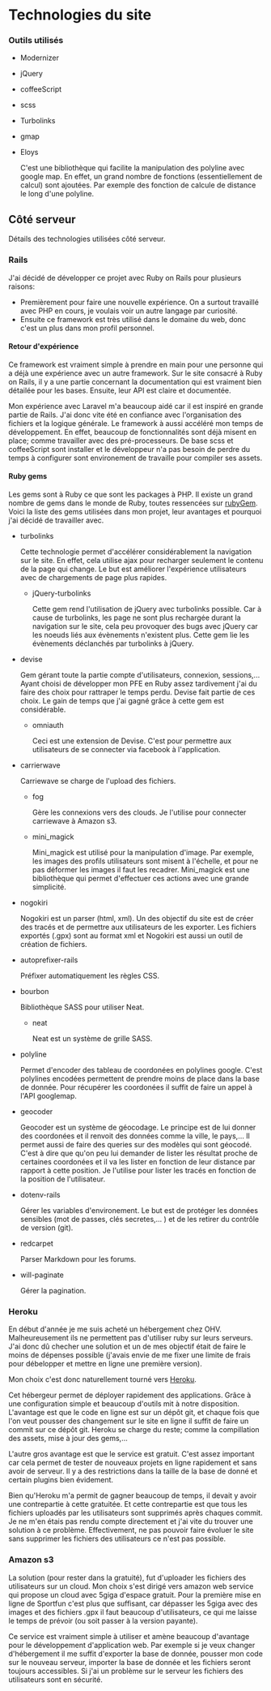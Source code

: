 # Technologies du site

### Outils utilisés

-	Modernizer
-	jQuery
-	coffeeScript
-	scss
-	Turbolinks



-	gmap

		

-	Eloys

	C'est une bibliothèque qui facilite la manipulation des polyline avec google map. En effet, un grand nombre de fonctions (essentiellement de calcul) sont ajoutées. Par exemple des fonction de calcule de distance le long d'une polyline.

## Côté serveur

Détails des technologies utilisées côté serveur.

### Rails

J'ai décidé de développer ce projet avec Ruby on Rails pour plusieurs raisons:

-	Premièrement pour faire une nouvelle expérience. On a surtout travaillé avec PHP en cours, je voulais voir un autre langage par curiosité.
-	Ensuite ce framework est très utilisé dans le domaine du web, donc c'est un plus dans mon profil personnel.


#### Retour d'expérience

Ce framework est vraiment simple à prendre en main pour une personne qui a déjà une expérience avec un autre framework. Sur le site consacré à Ruby on Rails, il y a une partie concernant la documentation qui est vraiment bien détailée pour les bases. Ensuite, leur API est claire et documentée.

Mon expérience avec Laravel m'a beaucoup aidé car il est inspiré en grande partie de Rails. J'ai donc vite été en confiance avec l'organisation des fichiers et la logique générale. Le framework à aussi accéléré mon temps de développement. En effet, beaucoup de fonctionnalités sont déjà misent en place; comme travailler avec des pré-processeurs. De base scss et coffeeScript sont installer et le développeur n'a pas besoin de perdre du temps à configurer sont environement de travaille pour compiler ses assets.

#### Ruby gems

Les gems sont à Ruby ce que sont les packages à PHP. Il existe un grand nombre de gems dans le monde de Ruby, toutes ressencées sur [rubyGem](https://rubygems.org/). Voici la liste des gems utilisées dans mon projet, leur avantages et pourquoi j'ai décidé de travailler avec.

-	turbolinks

	Cette technologie permet d'accélérer considérablement la navigation sur le site. En effet, cela utilise ajax pour recharger seulement le contenu de la page qui change. Le but est améliorer l'expérience utilisateurs avec de chargements de page plus rapides.
	
	-	jQuery-turbolinks
	
		Cette gem rend l'utilisation de jQuery avec turbolinks possible. Car à cause de turbolinks, les page ne sont plus rechargée durant la navigation sur le site, cela peu provoquer des bugs avec jQuery car les noeuds liés aux évènements n'existent plus. Cette gem lie les évènements déclanchés par turbolinks à jQuery.
-	devise

	Gem gérant toute la partie compte d'utilisateurs, connexion, sessions,... Ayant choisi de développer mon PFE en Ruby assez tardivement j'ai du faire des choix pour rattraper le temps perdu. Devise fait partie de ces choix. Le gain de temps que 
j'ai gagné grâce à cette gem est considérable. 

	-	omniauth
	
		Ceci est une extension de Devise. C'est pour permettre aux utilisateurs de se connecter via facebook à l'application.
		
-	carrierwave

	Carriewave se charge de l'upload des fichiers. 
	
	-	fog
	
		Gère les connexions vers des clouds. Je l'utilise pour connecter carriewave à Amazon s3.
		
	-	mini_magick
	
		Mini_magick est utilisé pour la manipulation d'image. Par exemple, les images des profils utilisateurs sont misent à l'échelle, et pour ne pas déformer les images il faut les recadrer. Mini_magick est une bibliothèque qui permet d'effectuer ces actions avec une grande simplicité.
		
-	nogokiri

	Nogokiri est un parser (html, xml). Un des objectif du site est de créer des tracés et de permettre aux utilisateurs de les exporter. Les fichiers exportés (.gpx) sont au format xml et Nogokiri est aussi un outil de création de fichiers.
	
-	autoprefixer-rails

	Préfixer automatiquement les règles CSS.
	
-	bourbon

	Bibliothèque SASS pour utiliser Neat.
	
	-	neat
	
		Neat est un système de grille SASS.
		
-	polyline

	Permet d'encoder des tableau de coordonées en polylines google. C'est polylines encodées permettent de prendre moins de place dans la base de donnée. Pour récupérer les coordonées il suffit de faire un appel à l'API googlemap.
	
-	geocoder

	Geocoder est un système de géocodage. Le principe est de lui donner des coordonées et il renvoit des données comme la ville, le pays,… Il permet aussi de faire des queries sur des modèles qui sont géocodé. C'est à dire que qu'on peu lui demander de lister les résultat proche de certaines coordonées et il va les lister en fonction de leur distance par rapport à cette position. Je l'utilise pour lister les tracés en fonction de la position de l'utilisateur.


-	dotenv-rails

	Gérer les variables d'environement. Le but est de protéger les données sensibles (mot de passes, clés secretes,… ) et de les retirer du contrôle de version (git).


-	redcarpet

	Parser Markdown pour les forums.
	
-	will-paginate

	Gérer la pagination.


### Heroku

En début d'année je me suis acheté un hébergement chez OHV. Malheureusement ils ne permettent pas d'utiliser ruby sur leurs serveurs. J'ai donc dû checher une solution et un de mes objectif était de faire le moins de dépenses possible (j'avais envie de me fixer une limite de frais pour débelopper et mettre en ligne une première version).

Mon choix c'est donc naturellement tourné vers [Heroku](heroku.com).

Cet hébergeur permet de déployer rapidement des applications. Grâce à une configuration simple et beaucoup d'outils mit à notre disposition. L'avantage est que le code en ligne est sur un dépôt git, et chaque fois que l'on veut pousser des changement sur le site en ligne il suffit de faire un commit sur ce dépôt git. Heroku se charge du reste; comme la compillation des assets, mise à jour des gems,...

L'autre gros avantage est que le service est gratuit. C'est assez important car cela permet de tester de nouveaux projets en ligne rapidement et sans avoir de serveur. Il y a des restrictions dans la taille de la base de donné et certain plugins bien évidement.

Bien qu'Heroku m'a permit de gagner beaucoup de temps, il devait y avoir une contrepartie à cette gratuitée. Et cette contrepartie est que tous les fichiers uploadés par les utilisateurs sont supprimés après chaques commit. Je ne m'en étais pas rendu compte directement et j'ai vite du trouver une solution à ce problème. Effectivement, ne pas pouvoir faire évoluer le site sans supprimer les fichiers des utilisateurs ce n'est pas possible.

### Amazon s3

La solution (pour rester dans la gratuité), fut d'uploader les fichiers des utilisateurs sur un cloud. Mon choix s'est dirigé vers amazon web service qui propose un cloud avec 5giga d'espace gratuit. Pour la première mise en ligne de Sportfun c'est plus que suffisant, car dépasser les 5giga avec des images et des fichiers .gpx il faut beaucoup d'utilisateurs, ce qui me laisse le temps de prévoir (ou soit passer à la version payante).

Ce service est vraiment simple à utiliser et amène beaucoup d'avantage pour le développement d'application web. Par exemple si je veux changer d'hébergement il me suffit d'exporter la base de donnée, pousser mon code sur le nouveau serveur, importer la base de donnée et les fichiers seront toujours accessibles. Si j'ai un problème sur le serveur les fichiers des utilisateurs sont en sécurité.



